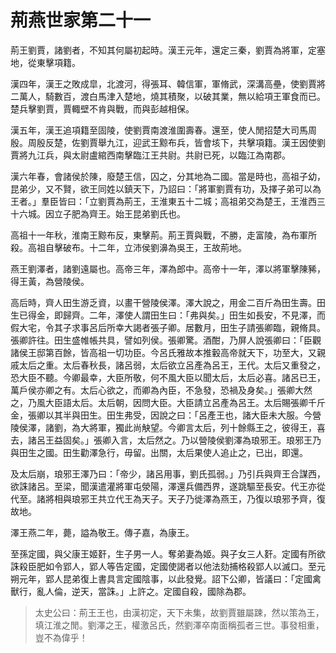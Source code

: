 # 荊燕世家第二十一

荊王劉賈，諸劉者，不知其何屬初起時。漢王元年，還定三秦，劉賈為將軍，定塞地，從東擊項籍。

漢四年，漢王之敗成皐，北渡河，得張耳、韓信軍，軍脩武，深溝高壘，使劉賈將二萬人，騎數百，渡白馬津入楚地，燒其積聚，以破其業，無以給項王軍食而已。楚兵擊劉賈，賈輙壁不肯與戰，而與彭越相保。

漢五年，漢王追項籍至固陵，使劉賈南渡淮圍壽春。還至，使人閒招楚大司馬周殷。周殷反楚，佐劉賈舉九江，迎武王黥布兵，皆會垓下，共擊項籍。漢王因使劉賈將九江兵，與太尉盧綰西南擊臨江王共尉。共尉已死，以臨江為南郡。

漢六年春，會諸侯於陳，廢楚王信，囚之，分其地為二國。當是時也，高祖子幼，昆弟少，又不賢，欲王同姓以鎮天下，乃詔曰：「將軍劉賈有功，及擇子弟可以為王者。」羣臣皆曰：「立劉賈為荊王，王淮東五十二城；高祖弟交為楚王，王淮西三十六城。因立子肥為齊王。始王昆弟劉氏也。

高祖十一年秋，淮南王黥布反，東擊荊。荊王賈與戰，不勝，走富陵，為布軍所殺。高祖自擊破布。十二年，立沛侯劉濞為吳王，王故荊地。

燕王劉澤者，諸劉遠屬也。高帝三年，澤為郎中。高帝十一年，澤以將軍擊陳豨，得王黃，為營陵侯。

高后時，齊人田生游乏資，以畫干營陵侯澤。澤大說之，用金二百斤為田生壽。田生已得金，即歸齊。二年，澤使人謂田生曰：「弗與矣。」田生如長安，不見澤，而假大宅，令其子求事呂后所幸大謁者張子卿。居數月，田生子請張卿臨，親脩具。張卿許往。田生盛帷帳共具，譬如列侯。張卿驚。酒酣，乃屏人說張卿曰：「臣觀諸侯王邸第百餘，皆高祖一切功臣。今呂氏雅故本推轂高帝就天下，功至大，又親戚太后之重。太后春秋長，諸呂弱，太后欲立呂產為呂王，王代。太后又重發之，恐大臣不聽。今卿最幸，大臣所敬，何不風大臣以聞太后，太后必喜。諸呂已王，萬戶侯亦卿之有。太后心欲之，而卿為內臣，不急發，恐禍及身矣。」張卿大然之，乃風大臣語太后。太后朝，因問大臣。大臣請立呂產為呂王。太后賜張卿千斤金，張卿以其半與田生。田生弗受，因說之曰：「呂產王也，諸大臣未大服。今營陵侯澤，諸劉，為大將軍，獨此尚觖望。今卿言太后，列十餘縣王之，彼得王，喜去，諸呂王益固矣。」張卿入言，太后然之。乃以營陵侯劉澤為琅邪王。琅邪王乃與田生之國。田生勸澤急行，毋留。出關，太后果使人追止之，已出，即還。

及太后崩，琅邪王澤乃曰：「帝少，諸呂用事，劉氏孤弱。」乃引兵與齊王合謀西，欲誅諸呂。至梁，聞漢遣灌將軍屯滎陽，澤還兵備西界，遂跳驅至長安。代王亦從代至。諸將相與琅邪王共立代王為天子。天子乃徙澤為燕王，乃復以琅邪予齊，復故地。

澤王燕二年，薨，謚為敬王。傳子嘉，為康王。

至孫定國，與父康王姬姧，生子男一人。奪弟妻為姬。與子女三人姧。定國有所欲誅殺臣肥如令郢人，郢人等告定國，定國使謁者以他法劾捕格殺郢人以滅口。至元朔元年，郢人昆弟復上書具言定國陰事，以此發覺。詔下公卿，皆議曰：「定國禽獸行，亂人倫，逆天，當誅。」上許之。定國自殺，國除為郡。



> 太史公曰：荊王王也，由漢初定，天下未集，故劉賈雖屬踈，然以策為王，填江淮之閒。劉澤之王，權激呂氏，然劉澤卒南面稱孤者三世。事發相重，豈不為偉乎！
